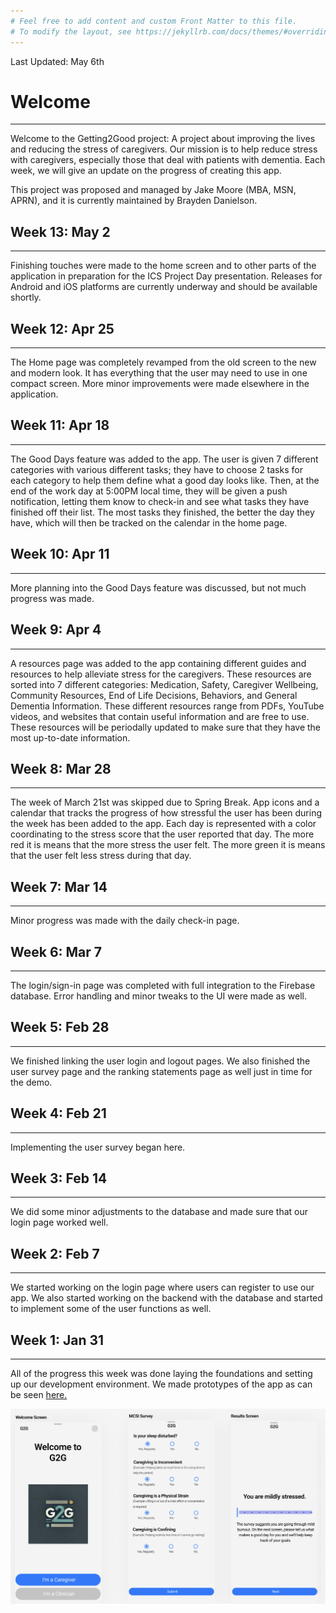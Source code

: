 ```yaml
---
# Feel free to add content and custom Front Matter to this file.
# To modify the layout, see https://jekyllrb.com/docs/themes/#overriding-theme-defaults
---
```


Last Updated: May 6th
# Welcome
---
Welcome to the Getting2Good project: A project about improving the lives and reducing the stress of caregivers. Our mission is to help reduce stress with caregivers, especially those that deal with patients with dementia. Each week, we will give an update on the progress of creating this app. 

This project was proposed and managed by Jake Moore (MBA, MSN, APRN), and it is currently maintained by Brayden Danielson. 

## Week 13: May 2
---
Finishing touches were made to the home screen and to other parts of the application in preparation for the ICS Project Day presentation. Releases for Android and iOS platforms are currently underway and should be available shortly.

## Week 12: Apr 25
---
The Home page was completely revamped from the old screen to the new and modern look. It has everything that the user may need to use in one compact screen. More minor improvements were made elsewhere in the application.

## Week 11: Apr 18
---
The Good Days feature was added to the app. The user is given 7 different categories with various different tasks; they have to choose 2 tasks for each category to help them define what a good day looks like. Then, at the end of the work day at 5:00PM local time, they will be given a push notification, letting them know to check-in and see what tasks they have finished off their list. The most tasks they finished, the better the day they have, which will then be tracked on the calendar in the home page.

## Week 10: Apr 11
---
More planning into the Good Days feature was discussed, but not much progress was made.

## Week 9: Apr 4
---
A resources page was added to the app containing different guides and resources to help alleviate stress for the caregivers. These resources are sorted into 7 different categories: Medication, Safety, Caregiver Wellbeing, Community Resources, End of Life Decisions, Behaviors, and General Dementia Information. These different resources range from PDFs, YouTube videos, and websites that contain useful information and are free to use. These resources will be periodally updated to make sure that they have the most up-to-date information.

## Week 8: Mar 28
---
The week of March 21st was skipped due to Spring Break.
App icons and a calendar that tracks the progress of how stressful the user has been during the week has been added to the app. Each day is represented with a color coordinating to the stress score that the user reported that day. The more red it is means that the more stress the user felt. The more green it is means that the user felt less stress during that day.

## Week 7: Mar 14
---
Minor progress was made with the daily check-in page.

## Week 6: Mar 7
---
The login/sign-in page was completed with full integration to the Firebase database. Error handling and minor tweaks to the UI were made as well.

## Week 5: Feb 28
---
We finished linking the user login and logout pages. We also finished the user survey page and the ranking statements page as well just in time for the demo.

## Week 4: Feb 21
---
Implementing the user survey began here.

## Week 3: Feb 14
---
We did some minor adjustments to the database and made sure that our login page worked well.

## Week 2: Feb 7
---
We started working on the login page where users can register to use our app. We also started working on the backend with the database and started to implement some of the user functions as well.

## Week 1: Jan 31 
---
All of the progress this week was done laying the foundations and setting up our development environment. We made prototypes of the app as can be seen [here.](https://www.figma.com/design/1gdUedskheLhXUsnketNb6/G2G?node-id=0-1&t=nrxwkBqFsM3u4lly-1) 

![](images/wk1.png)